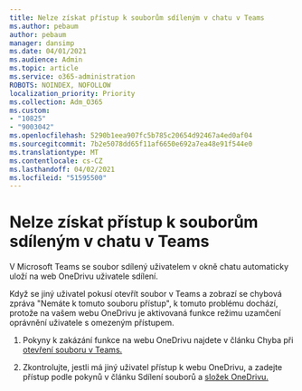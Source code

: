```yaml
---
title: Nelze získat přístup k souborům sdíleným v chatu v Teams
ms.author: pebaum
author: pebaum
manager: dansimp
ms.date: 04/01/2021
ms.audience: Admin
ms.topic: article
ms.service: o365-administration
ROBOTS: NOINDEX, NOFOLLOW
localization_priority: Priority
ms.collection: Adm_O365
ms.custom:
- "10825"
- "9003042"
ms.openlocfilehash: 5290b1eea907fc5b785c20654d92467a4ed0af04
ms.sourcegitcommit: 7b2e5078dd65f11af6650e692a7ea48e91f544e0
ms.translationtype: MT
ms.contentlocale: cs-CZ
ms.lasthandoff: 04/02/2021
ms.locfileid: "51595500"
---
```

# <a name="unable-to-access-files-shared-in-teams-chat"></a>Nelze získat přístup k souborům sdíleným v chatu v Teams

V Microsoft Teams se soubor sdílený uživatelem v okně chatu automaticky uloží na web OneDrivu uživatele sdílení.

Když se jiný uživatel pokusí otevřít soubor v Teams a zobrazí se chybová zpráva "Nemáte k tomuto souboru přístup", k tomuto problému dochází, protože na vašem webu OneDrivu je aktivovaná funkce režimu uzamčení oprávnění uživatele s omezeným přístupem.

1. Pokyny k zakázání funkce na webu OneDrivu najdete v článku Chyba při [otevření souboru v Teams.](https://go.microsoft.com/fwlink/?linkid=2155733)

1. Zkontrolujte, jestli má jiný uživatel přístup k webu OneDrivu, a zadejte přístup podle pokynů v článku Sdílení souborů a [složek OneDrivu.](https://go.microsoft.com/fwlink/?linkid=2156017)